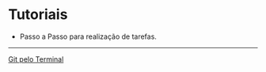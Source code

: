 # Tutoriais
* Passo a Passo para realização de tarefas.
  
 ---
 [Git pelo Terminal]([https://github.com/renato-machado-developer/Estudos/tree/main/Tutorial/Git%20pelo%20terminal](https://github.com/renato-machado-developer/Estudos/tree/main/Tutoriais/Git%20pelo%20terminal)https://github.com/renato-machado-developer/Estudos/tree/main/Tutoriais/Git%20pelo%20terminal)
